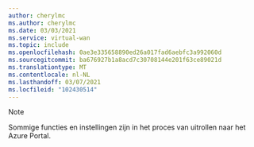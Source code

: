 ```yaml
---
author: cherylmc
ms.author: cherylmc
ms.date: 03/03/2021
ms.service: virtual-wan
ms.topic: include
ms.openlocfilehash: 0ae3e335658890ed26a017fad6aebfc3a992060d
ms.sourcegitcommit: ba676927b1a8acd7c30708144e201f63ce89021d
ms.translationtype: MT
ms.contentlocale: nl-NL
ms.lasthandoff: 03/07/2021
ms.locfileid: "102430514"
---
```

> [!NOTE]
> Sommige functies en instellingen zijn in het proces van uitrollen naar het Azure Portal.
>
